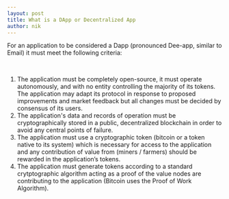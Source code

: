 ```yaml
---
layout: post
title: What is a DApp or Decentralized App
author: nik
---
```


For an application to be considered a Dapp (pronounced Dee-app, similar to Email) it must meet the following criteria:

<br />

1. The application must be completely open-source, it must operate autonomously, and with no entity controlling the majority of its tokens. The application may adapt its protocol in response to proposed improvements and market feedback but all changes must be decided by consensus of its users.
2. The application's data and records of operation must be cryptographically stored in a public, decentralized blockchain in order to avoid any central points of failure.
3. The application must use a cryptographic token (bitcoin or a token native to its system) which is necessary for access to the application and any contribution of value from (miners / farmers) should be rewarded in the application’s tokens.
4. The application must generate tokens according to a standard crytptographic algorithm acting as a proof of the value nodes are contributing to the application (Bitcoin uses the Proof of Work Algorithm).
